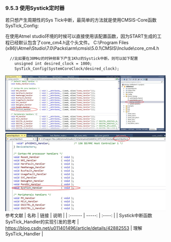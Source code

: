 
### 9.5.3 使用Systick定时器
若只想产生周期性的Sys Tick中断，最简单的方法就是使用CMSIS-Core函数SysTick_Config:

在使用Atmel studio环境的时候可以直接使用该配置函数，因为START生成的工程已经默认包含了core_cm4.h这个头文件。
C:\Program Files (x86)\Atmel\Studio\7.0\Packs\arm\cmsis\5.0.1\CMSIS\Include\core_cm4.h

```
  //比如要在30MHz的时钟频率下产生1Khz的Systick中断，则可以如下配置
	unsigned int desired_clock = 1000;                
	SysTick_Config(SystemCoreClock/desired_clock);
```

![images](https://github.com/yuchengstudio/ARM-Cortex-M3-Cortex-M4-/blob/master/chapter%209/pictures/Systick001.jpg)
![images](https://github.com/yuchengstudio/ARM-Cortex-M3-Cortex-M4-/blob/master/chapter%209/pictures/Systick002.jpg)
    参考文献
 | 名称 | 链接 | 说明 |
 | :------ | -----: | :----: | 
 | Systick中断函数SysTick_Handler的实现引发的思考 | https://blog.csdn.net/u011401496/article/details/42882553 | 理解SysTick_Handler | 





